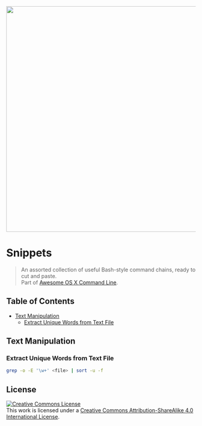 <img src="https://cdn.rawgit.com/herrbischoff/awesome-osx-command-line/master/assets/logo.svg" width="600">

# Snippets

> An assorted collection of useful Bash-style command chains, ready to cut and paste.  
> Part of [Awesome OS X Command Line](https://github.com/herrbischoff/awesome-osx-command-line).

## Table of Contents

- [Text Manipulation](#text-manipulation)
    - [Extract Unique Words from Text File](#extract-unique-words-from-text-file)


## Text Manipulation

### Extract Unique Words from Text File
```bash
grep -o -E '\w+' <file> | sort -u -f
```


## License

<a rel="license" href="http://creativecommons.org/licenses/by-sa/4.0/"><img alt="Creative Commons License" style="border-width:0" src="https://i.creativecommons.org/l/by-sa/4.0/88x31.png" /></a><br />This work is licensed under a <a rel="license" href="http://creativecommons.org/licenses/by-sa/4.0/">Creative Commons Attribution-ShareAlike 4.0 International License</a>.
